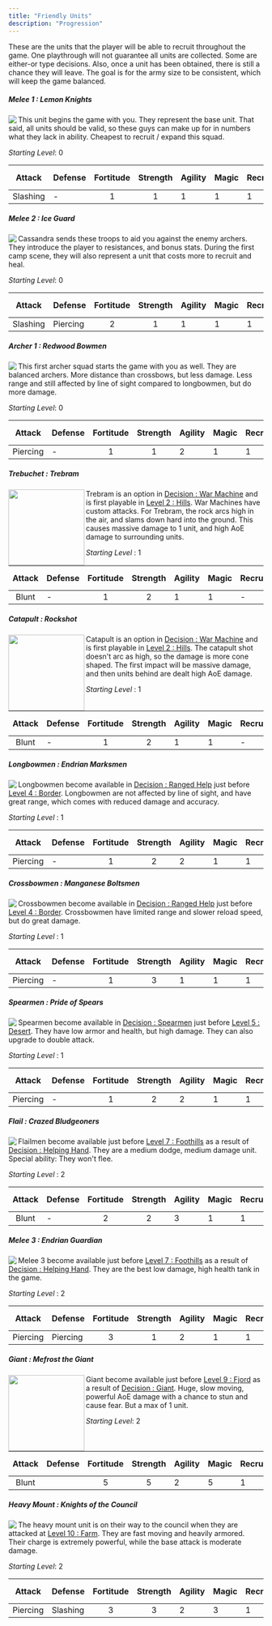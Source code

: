 ```yaml
---
title: "Friendly Units"
description: "Progression"
---
```


These are the units that the player will be able to recruit throughout the game. One playthrough will not guarantee all units are collected. Some are either-or type decisions. Also, once a unit has been obtained, there is still a chance they will leave. The goal is for the army size to be consistent, which will keep the game balanced.

##### Melee 1 : Lemon Knights

<img src="/images/wiki/Melee%201%20-%20Attack%20Front_01.png?raw=1" align="left" class="unit" /> This unit begins the game with you. They represent the base unit. That said, all units should be valid, so these guys can make up for in numbers what they lack in ability. Cheapest to recruit / expand this squad.

_Starting Level_: 0

|  Attack  | Defense | Fortitude | Strength | Agility | Magic | Recruit | Bandage | Max Squad |
|:--------:|---------|:---------:|:--------:|---------|-------|---------|------|------|
| Slashing | -       | 1         | 1        | 1       | 1     | 1       | 1    | 24   |


##### Melee 2 : Ice Guard

<img src="/images/wiki/Melee%202%20-%20Attack%20Front_01.png?raw=1"  align="left" class="unit" /> Cassandra sends these troops to aid you against the enemy archers. They introduce the player to resistances, and bonus stats. During the first camp scene, they will also represent a unit that costs more to recruit and heal.

_Starting Level_: 0

|  Attack  | Defense  | Fortitude | Strength | Agility | Magic | Recruit | Bandage | Max Squad |
|:--------:|----------|:---------:|:--------:|---------|-------|---------|---------|-----------|
| Slashing | Piercing | 2         | 1        | 1       | 1     | 1       | 1       | 16        |


##### Archer 1 : Redwood Bowmen

<img src="/images/wiki/Archer%201%20-%20Attack%20Front_01.png?raw=1"  align="left" class="unit" /> This first archer squad starts the game with you as well. They are balanced archers. More distance than crossbows, but less damage. Less range and still affected by line of sight compared to longbowmen, but do more damage.

_Starting Level_: 0

|  Attack  | Defense | Fortitude | Strength | Agility | Magic | Recruit | Bandage | Max Squad |
|:--------:|---------|:---------:|:--------:|---------|-------|---------|---------|-----------|
| Piercing | -       | 1         | 1        | 2       | 1     | 1       | 1       | 15        |


##### Trebuchet : Trebram

<img src="/images/wiki/Trebuchet%20-%20Attack%20Front_01.png?raw=1" align="left" width="150" class="unit" /> Trebram is an option in [Decision : War Machine](https://github.com/veeneck/Barric/wiki/Decision-:-War-Machine) and is first playable in [Level 2 : Hills](https://github.com/veeneck/Barric/wiki/Level-2-:-Hills). War Machines have custom attacks. For Trebram, the rock arcs high in the air, and slams down hard into the ground. This causes massive damage to 1 unit, and high AoE damage to surrounding units.

_Starting Level_ : 1

| Attack | Defense | Fortitude | Strength | Agility | Magic | Recruit | Bandage | Max Squad |
|:------:|---------|:---------:|:--------:|---------|-------|---------|---------|-----------|
| Blunt  | -       | 1         | 2        | 1       | 1     | -       | -       | 1         |


##### Catapult : Rockshot

<img src="/images/wiki/Catapult%20-%20Attack%20Front_01.png?raw=1"  align="left" width="150" class="unit" /> Catapult is an option in [Decision : War Machine](https://github.com/veeneck/Barric/wiki/Decision-:-War-Machine) and is first playable in [Level 2 : Hills](https://github.com/veeneck/Barric/wiki/Level-2-:-Hills). The catapult shot doesn't arc as high, so the damage is more cone shaped. The first impact will be massive damage, and then units behind are dealt high AoE damage.

_Starting Level_ : 1

| Attack | Defense | Fortitude | Strength | Agility | Magic | Recruit | Bandage | Max Squad |
|:------:|---------|:---------:|:--------:|---------|-------|---------|---------|-----------|
| Blunt  | -       | 1         | 2        | 1       | 1     | -       | -       | 1         |


##### Longbowmen : Endrian Marksmen

<img src="/images/wiki/Longbow%201%20-%20Attack%20Front_01.png?raw=1"  align="left" class="unit" /> Longbowmen become available in [Decision : Ranged Help](https://github.com/veeneck/Barric/wiki/Decision-:-Ranged-Help) just before [Level 4 : Border](https://github.com/veeneck/Barric/wiki/Level-4-:-Border). Longbowmen are not affected by line of sight, and have great range, which comes with reduced damage and accuracy.

_Starting Level_ : 1

|  Attack  | Defense | Fortitude | Strength | Agility | Magic | Recruit | Bandage | Max Squad |
|:--------:|---------|:---------:|:--------:|---------|-------|---------|---------|-----------|
| Piercing | -       | 1         | 2        | 2       | 1     | 1       | 1       | 12        |


##### Crossbowmen : Manganese Boltsmen

<img src="/images/wiki/Crossbow%201%20-%20Attack%20Front_01.png?raw=1"  align="left" class="unit" /> Crossbowmen become available in [Decision : Ranged Help](https://github.com/veeneck/Barric/wiki/Decision-:-Ranged-Help) just before [Level 4 : Border](https://github.com/veeneck/Barric/wiki/Level-4-:-Border). Crossbowmen have limited range and slower reload speed, but do great damage.

_Starting Level_ : 1

|  Attack  | Defense | Fortitude | Strength | Agility | Magic | Recruit | Bandage | Max Squad |
|:--------:|---------|:---------:|:--------:|---------|-------|---------|---------|-----------|
| Piercing | -       | 1         | 3        | 1       | 1     | 1       | 1       | 10        |


##### Spearmen : Pride of Spears

<img src="/images/wiki/Spearman%201%20-%20Attack%20Front_01.png?raw=1" align="left" class="unit" /> Spearmen become available in [Decision : Spearmen](https://github.com/veeneck/Barric/wiki/Decision-:-Spearmen) just before [Level 5 : Desert](https://github.com/veeneck/Barric/wiki/Level-5-:-Desert). They have low armor and health, but high damage. They can also upgrade to double attack.

_Starting Level_ : 1

|  Attack  | Defense | Fortitude | Strength | Agility | Magic | Recruit | Bandage | Max Squad |
|:--------:|---------|:---------:|:--------:|---------|-------|---------|---------|-----------|
| Piercing | -       | 1         | 2        | 2       | 1     | 1       | 1       | 12        |


##### Flail : Crazed Bludgeoners

<img src="/images/wiki/Flail%201%20-%20Attack%20Front_01.png?raw=1"  align="left" class="unit" /> Flailmen become available just before [Level 7 : Foothills](https://github.com/veeneck/Barric/wiki/Level-7-:-Foothills) as a result of [Decision : Helping Hand](https://github.com/veeneck/Barric/wiki/Decision-:-Helping-Hand). They are a medium dodge, medium damage unit. Special ability: They won't flee.

_Starting Level_ : 2

|  Attack  | Defense | Fortitude | Strength | Agility | Magic | Recruit | Bandage | Max Squad |
|:--------:|---------|:---------:|:--------:|---------|-------|---------|---------|-----------|
| Blunt | -       | 2         | 2        | 3       | 1     | 1       | 1       | 16        |


##### Melee 3 : Endrian Guardian

<img src="/images/wiki/Melee%203%20-%20Attack%20Front_01.png?raw=1" align="left" class="unit" /> Melee 3 become available just before [Level 7 : Foothills](https://github.com/veeneck/Barric/wiki/Level-7-:-Foothills) as a result of [Decision : Helping Hand](https://github.com/veeneck/Barric/wiki/Decision-:-Helping-Hand). They are the best low damage, high health tank in the game.

_Starting Level_ : 2

|  Attack  | Defense  | Fortitude | Strength | Agility | Magic | Recruit | Bandage | Max Squad |
|:--------:|----------|:---------:|:--------:|---------|-------|---------|---------|-----------|
| Piercing | Piercing | 3         | 1        | 2       | 1     | 1       | 1       | 16        |


##### Giant : Mefrost the Giant

<img src="/images/wiki/Giant%20-%20Attack%20Front%2001.png?raw=1" align="left" width="150" class="unit" /> Giant become available just before [Level 9 : Fjord](https://github.com/veeneck/Barric/wiki/Level-9-:-Fjord) as a result of [Decision : Giant](https://github.com/veeneck/Barric/wiki/Decision-:-Giant). Huge, slow moving, powerful AoE damage with a chance to stun and cause fear. But a max of 1 unit.

_Starting Level_: 2

| Attack | Defense | Fortitude | Strength | Agility | Magic | Recruit | Bandage | Max Squad |
|:------:|---------|:---------:|:--------:|---------|-------|---------|---------|-----------|
| Blunt  |         | 5         | 5        | 2       | 5     | 1       | 1       | 1         |


##### Heavy Mount : Knights of the Council

<img src="/images/wiki/Heavymount%201%20-%20Attack%20Front_01.png?raw=1" align="left"  class="unit" /> The heavy mount unit is on their way to the council when they are attacked at [Level 10 : Farm](https://github.com/veeneck/Barric/wiki/Level-10-:-Farm). They are fast moving and heavily armored. Their charge is extremely powerful, while the base attack is moderate damage.

_Starting Level_: 2

|  Attack  | Defense             | Fortitude | Strength | Agility | Magic | Recruit | Bandage | Max Squad |
|:--------:|---------------------|:---------:|:--------:|---------|-------|---------|---------|-----------|
| Piercing | Slashing  | 3         | 3        | 2       | 3     | 1       | 1       | 9         |